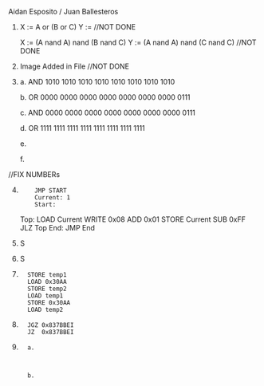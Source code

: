 Aidan Esposito / Juan Ballesteros

1. X := A or (B or C)
   Y :=  //NOT DONE

   X := (A nand A) nand (B nand C)
   Y := (A nand A) nand (C nand C) //NOT DONE

2. Image Added in File //NOT DONE

3. a.    AND 1010 1010 1010 1010 1010 1010 1010 1010 
   
   b.     OR 0000 0000 0000 0000 0000 0000 0000 0111 

   c.     AND 0000 0000 0000 0000 0000 0000 0000 0111 

   d.     OR 1111 1111 1111 1111 1111 1111 1111 1111 

   e.

   f.

   
//FIX NUMBERs


4.         JMP START
           Current: 1
           Start:
   Top:    LOAD Current
           WRITE  0x08
           ADD    0x01
           STORE Current
           SUB 0xFF
           JLZ Top
   End:    JMP End

5. S

6. S

7.       STORE temp1
         LOAD 0x30AA
         STORE temp2
         LOAD temp1
         STORE 0x30AA
         LOAD temp2

8.       JGZ 0x837BBEI
         JZ  0x837BBEI

9.       a.



         b.

